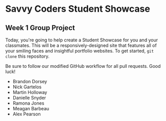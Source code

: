 # Savvy Coders Student Showcase
## Week 1 Group Project

Today, you're going to help create a Student Showcase for you and your classmates. This will be a responsively-designed site that features all of your smiling faces and insightful portfolio websites. To get started, `git clone` this repository.

Be sure to follow our modified GitHub workflow for all pull requests. Good luck!

+ Brandon Dorsey
+ Nick Gartelos
+ Martin Holloway
+ Danielle Snyder
+ Ramona Jones
+ Meagan Barbeau
+ Alex Pearson
